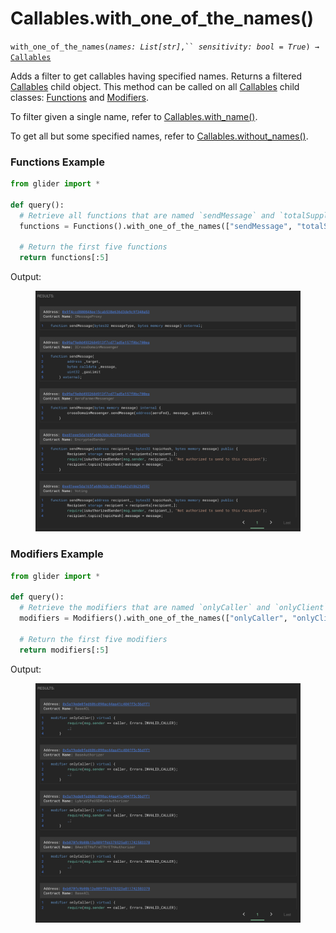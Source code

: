 # Callables.with\_one\_of\_the\_names()

`with_one_of_the_names(`_`names: List[str]`_`,`` `_`sensitivity: bool = True`_`) →` [`Callables`](./)

Adds a filter to get callables having specified names. Returns a filtered [Callables](./) child object. This method can be called on all [Callables](./) child classes: [Functions](functions/) and [Modifiers](modifiers/).

To filter given a single name, refer to [Callables.with\_name()](callables.with_name.md).

To get all but some specified names, refer to [Callables.without\_names()](callables.without_names.md).

### Functions Example

```python
from glider import *

def query():
  # Retrieve all functions that are named `sendMessage` and `totalSupply`
  functions = Functions().with_one_of_the_names(["sendMessage", "totalSupply"]).exec(100)

  # Return the first five functions
  return functions[:5]
```

Output:

<figure><img src="../../.gitbook/assets/image (4) (1).png" alt=""><figcaption></figcaption></figure>

### Modifiers Example

```python
from glider import *

def query():
  # Retrieve the modifiers that are named `onlyCaller` and `onlyClient`
  modifiers = Modifiers().with_one_of_the_names(["onlyCaller", "onlyClient"]).exec(100)

  # Return the first five modifiers
  return modifiers[:5]
```

Output:

<figure><img src="../../.gitbook/assets/image (5) (1).png" alt=""><figcaption></figcaption></figure>

